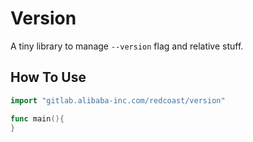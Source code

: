 # Version
A tiny library to manage `--version` flag and relative stuff.

## How To Use
```go
import "gitlab.alibaba-inc.com/redcoast/version"

func main(){
}
```